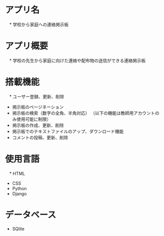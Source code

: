 # アプリ名
　* 学校から家庭への連絡掲示板

# アプリ概要
　* 学校の先生から家庭に向けた連絡や配布物の送信ができる連絡掲示板

# 搭載機能
　* ユーザー登録、更新、削除
  * 掲示板のページネーション
  * 掲示板の検索（数字の全角、半角対応）
    （以下の機能は教師用アカウントのみ使用可能に制限）
  * 掲示板の作成、更新、削除
  * 掲示板でのテキストファイルのアップ、ダウンロード機能
  * コメントの投稿、更新、削除

# 使用言語
　* HTML
  * CSS
  * Python
  * Django

# データベース
  * SQlite

